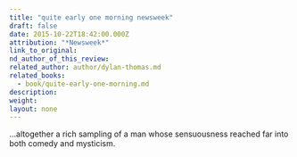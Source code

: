 ```yaml
---
title: "quite early one morning newsweek"
draft: false
date: 2015-10-22T18:42:00.000Z
attribution: "*Newsweek*"
link_to_original:
nd_author_of_this_review:
related_author: author/dylan-thomas.md
related_books:
  - book/quite-early-one-morning.md
description:
weight:
layout: none
---
```

...altogether a rich sampling of a man whose sensuousness reached far into both comedy and mysticism.

